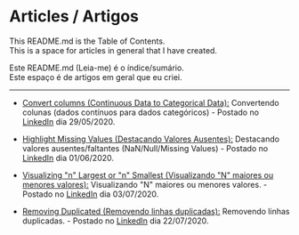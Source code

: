 # Articles / Artigos
This README.md is the Table of Contents.  
This is a space for articles in general that I have created.

Este README.md (Leia-me) é o índice/sumário.  
Este espaço é de artigos em geral que eu criei.

---

- [Convert columns (Continuous Data to Categorical Data):](https://github.com/janderfg/Articles/blob/master/Highlight_Missing_Values.ipynb "Github") Convertendo colunas (dados contínuos para dados categóricos) - Postado no [LinkedIn](https://www.linkedin.com/posts/janderfg_python-pandas-cientistadedados-activity-6672195467528417280-_tNL) dia 29/05/2020.

- [Highlight Missing Values (Destacando Valores Ausentes):](https://github.com/janderfg/Articles/blob/master/Convert_columns_continuous_data_to_categorical_data.ipynb "Github") Destacando valores ausentes/faltantes (NaN/Null/Missing Values) - Postado no [LinkedIn](https://www.linkedin.com/posts/janderfg_python-dados-pandas-activity-6673209646381117440-zmEX) dia 01/06/2020.

- [Visualizing "n" Largest or "n" Smallest (Visualizando "N" maiores ou menores valores):](https://github.com/janderfg/Articles/blob/master/Visualizing_N_Largest_or_N_Smallest.ipynb "Github") Visualizando "N" maiores ou menores valores. - Postado no [LinkedIn](https://www.linkedin.com/posts/janderfg_pandas-python-anaerlisededados-activity-6684800036510994432-6V1-) dia 03/07/2020.

- [Removing Duplicated (Removendo linhas duplicadas):](https://github.com/janderfg/Articles/blob/master/Removing_Duplicated.ipynb "Github") Removendo linhas duplicadas. - Postado no [LinkedIn](https://www.linkedin.com/posts/janderfg_pandas-python-datascience-activity-6691690291704971265-56Km-) dia 22/07/2020.
